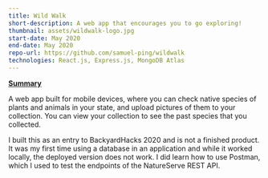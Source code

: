 ```yaml
---
title: Wild Walk
short-description: A web app that encourages you to go exploring!
thumbnail: assets/wildwalk-logo.jpg
start-date: May 2020
end-date: May 2020
repo-url: https://github.com/samuel-ping/wildwalk
technologies: React.js, Express.js, MongoDB Atlas
---
```


<ins>**Summary**</ins>

A web app built for mobile devices, where you can check native species of plants and animals in your state, and upload pictures of them to your collection. You can view your collection to see the past species that you collected.

I built this as an entry to BackyardHacks 2020 and is not a finished product. It was my first time using a database in an application and while it worked locally, the deployed version does not work. I did learn how to use Postman, which I used to test the endpoints of the NatureServe REST API.
